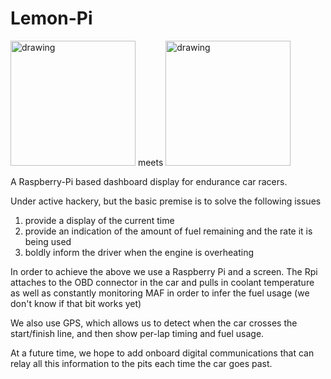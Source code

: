 # Lemon-Pi



<img src="https://24hoursoflemons.com/wp-content/uploads/2017/04/24hours_logo.png" alt="drawing" width="200"/>
meets
<img src="https://www.raspberrypi.org/wp-content/uploads/2011/10/Raspi-PGB001.png" alt="drawing" width="200"/>

A Raspberry-Pi based dashboard display for endurance car racers.



Under active hackery, but the basic premise is to solve the following issues
1. provide a display of the current time
2. provide an indication of the amount of fuel remaining and the rate it is being used
3. boldly inform the driver when the engine is overheating

In order to achieve the above we use a Raspberry Pi and a screen. The Rpi attaches to the OBD connector in the car and pulls in coolant temperature as well as constantly monitoring MAF in order to infer the fuel usage (we don't know if that bit works yet)

We also use GPS, which allows us to detect when the car crosses the start/finish line, and then show per-lap timing and fuel usage.

At a future time, we hope to add onboard digital communications that can relay all this information to the pits each time the car goes past.

